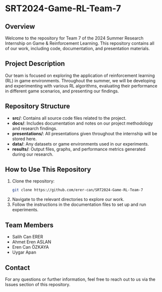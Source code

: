# SRT2024-Game-RL-Team-7

## Overview

Welcome to the repository for Team 7 of the 2024 Summer Research Internship on Game & Reinforcement Learning. This repository contains all of our work, including code, documentation, and presentation materials.

## Project Description

Our team is focused on exploring the application of reinforcement learning (RL) in game environments. Throughout the summer, we will be developing and experimenting with various RL algorithms, evaluating their performance in different game scenarios, and presenting our findings.

## Repository Structure

- **src/**: Contains all source code files related to the project.
- **docs/**: Includes documentation and notes on our project methodology and research findings.
- **presentations/**: All presentations given throughout the internship will be stored here.
- **data/**: Any datasets or game environments used in our experiments.
- **results/**: Output files, graphs, and performance metrics generated during our research.

## How to Use This Repository

1. Clone the repository: 
   ```bash
   git clone https://github.com/erer-can/SRT2024-Game-RL-Team-7
   ```
2. Navigate to the relevant directories to explore our work.
3. Follow the instructions in the documentation files to set up and run experiments.

## Team Members

- Salih Can ERER
- Ahmet Eren ASLAN
- Eren Can ÖZKAYA
- Uygar Apan

## Contact

For any questions or further information, feel free to reach out to us via the Issues section of this repository.
